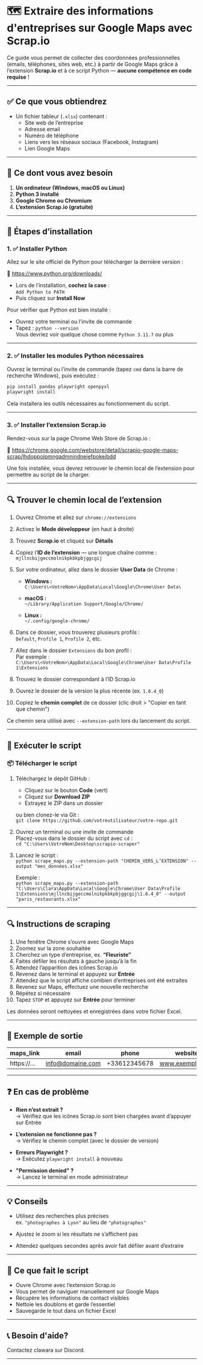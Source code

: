 # 🗺️ Extraire des informations d'entreprises sur Google Maps avec Scrap.io

Ce guide vous permet de collecter des coordonnées professionnelles (emails, téléphones, sites web, etc.) à partir de Google Maps grâce à l’extension **Scrap.io** et à ce script Python — **aucune compétence en code requise** !

---

## ✅ Ce que vous obtiendrez

- Un fichier tableur (`.xlsx`) contenant :
  - Site web de l’entreprise  
  - Adresse email  
  - Numéro de téléphone  
  - Liens vers les réseaux sociaux (Facebook, Instagram)  
  - Lien Google Maps  

---

## 🔧 Ce dont vous avez besoin

1. **Un ordinateur (Windows, macOS ou Linux)**
2. **Python 3 installé**
3. **Google Chrome ou Chromium**
4. **L’extension Scrap.io (gratuite)**

---

## 🚀 Étapes d’installation

### 1. ✅ Installer Python

Allez sur le site officiel de Python pour télécharger la dernière version :

🔗 https://www.python.org/downloads/

- Lors de l’installation, **cochez la case** :  
  `Add Python to PATH`
- Puis cliquez sur **Install Now**

Pour vérifier que Python est bien installé :
- Ouvrez votre terminal ou l’invite de commande
- Tapez : `python --version`  
  Vous devriez voir quelque chose comme `Python 3.11.7` ou plus

---

### 2. ✅ Installer les modules Python nécessaires

Ouvrez le terminal ou l’invite de commande (tapez `cmd` dans la barre de recherche Windows), puis exécutez :

```bash
pip install pandas playwright openpyxl 
playwright install
```


Cela installera les outils nécessaires au fonctionnement du script.

---

### 3. ✅ Installer l’extension Scrap.io

Rendez-vous sur la page Chrome Web Store de Scrap.io :

🔗 https://chrome.google.com/webstore/detail/scrapio-google-maps-scrap/lhdoppojpmngadmnindnejefpokejbdd

Une fois installée, vous devrez retrouver le chemin local de l’extension pour permettre au script de la charger.

---

## 🔍 Trouver le chemin local de l’extension

1. Ouvrez Chrome et allez sur `chrome://extensions`  
2. Activez le **Mode développeur** (en haut à droite)  
3. Trouvez **Scrap.io** et cliquez sur **Détails**  
4. Copiez l’**ID de l’extension** — une longue chaîne comme :  
   `mjllncbijgeccmolnikpkbkpbjggcgij`

5. Sur votre ordinateur, allez dans le dossier **User Data** de Chrome :

   - **Windows :**  
     `C:\Users\<VotreNom>\AppData\Local\Google\Chrome\User Data\`

   - **macOS :**  
     `~/Library/Application Support/Google/Chrome/`

   - **Linux :**  
     `~/.config/google-chrome/`

6. Dans ce dossier, vous trouverez plusieurs profils :  
   `Default`, `Profile 1`, `Profile 2`, etc.

7. Allez dans le dossier `Extensions` du bon profil :  
   Par exemple :  
   `C:\Users\<VotreNom>\AppData\Local\Google\Chrome\User Data\Profile 1\Extensions`

8. Trouvez le dossier correspondant à l’ID Scrap.io  
9. Ouvrez le dossier de la version la plus récente (ex. `1.6.4_0`)  
10. Copiez le **chemin complet** de ce dossier (clic droit > "Copier en tant que chemin")

Ce chemin sera utilisé avec `--extension-path` lors du lancement du script.

---

## 🏃 Exécuter le script

### 📦 Télécharger le script

1. Téléchargez le dépôt GitHub :  
   - Cliquez sur le bouton **Code** (vert)  
   - Cliquez sur **Download ZIP**  
   - Extrayez le ZIP dans un dossier

   ou bien clonez-le via Git :  
   `git clone https://github.com/votreutilisateur/votre-repo.git`

2. Ouvrez un terminal ou une invite de commande  
   Placez-vous dans le dossier du script avec `cd` :  
   `cd "C:\Users\VotreNom\Desktop\scrapio-scraper"`

3. Lancez le script :  
   `python scrape_maps.py --extension-path "CHEMIN_VERS_L’EXTENSION" --output "mes_données.xlsx"`

   Exemple :  
   `python scrape_maps.py --extension-path "C:\Users\Clara\AppData\Local\Google\Chrome\User Data\Profile 1\Extensions\mjllncbijgeccmolnikpkbkpbjggcgij\1.6.4_0" --output "paris_restaurants.xlsx"`

---

## 🔍 Instructions de scraping

1. Une fenêtre Chrome s’ouvre avec Google Maps  
2. Zoomez sur la zone souhaitée  
3. Cherchez un type d’entreprise, ex. **“Fleuriste”**  
4. Faites défiler les résultats à gauche jusqu’à la fin  
5. Attendez l’apparition des icônes Scrap.io  
6. Revenez dans le terminal et appuyez sur **Entrée**  
7. Attendez que le script affiche combien d’entreprises ont été extraites  
8. Revenez sur Maps, effectuez une nouvelle recherche  
9. Répétez si nécessaire  
10. Tapez `STOP` et appuyez sur **Entrée** pour terminer

Les données seront nettoyées et enregistrées dans votre fichier Excel.

---

## 📂 Exemple de sortie

| maps_link | email             | phone       | website           | contact_page       | facebook             | instagram             |
|-----------|------------------|-------------|-------------------|--------------------|----------------------|-----------------------|
| https://... | info@domaine.com | +33612345678 | www.exemple.com   | /contact           | fb.com/votrepage     | instagram.com/votrebiz |

---

## ❓ En cas de problème

- **Rien n’est extrait ?**  
  → Vérifiez que les icônes Scrap.io sont bien chargées avant d’appuyer sur Entrée

- **L’extension ne fonctionne pas ?**  
  → Vérifiez le chemin complet (avec le dossier de version)

- **Erreurs Playwright ?**  
  → Exécutez `playwright install` à nouveau

- **"Permission denied" ?**  
  → Lancez le terminal en mode administrateur

---

## 💡 Conseils

- Utilisez des recherches plus précises  
  ex. `"photographes à Lyon"` au lieu de `"photographes"`

- Ajustez le zoom si les résultats ne s’affichent pas  
- Attendez quelques secondes après avoir fait défiler avant d’extraire

---

## 🧼 Ce que fait le script

- Ouvre Chrome avec l’extension Scrap.io  
- Vous permet de naviguer manuellement sur Google Maps  
- Récupère les informations de contact visibles  
- Nettoie les doublons et garde l’essentiel  
- Sauvegarde le tout dans un fichier Excel

---

## 📞 Besoin d'aide?

Contactez clawara sur Discord.

---
